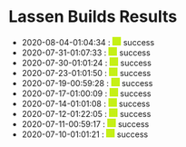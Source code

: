 # Lassen Builds Results

 - 2020-08-04-01:04:34 : ![green](./images/green.png) success
 - 2020-07-31-01:07:33 : ![green](./images/green.png) success
 - 2020-07-30-01:01:24 : ![green](./images/green.png) success
 - 2020-07-23-01:01:50 : ![green](./images/green.png) success
 - 2020-07-19-00:59:28 : ![green](./images/green.png) success
 - 2020-07-17-01:00:09 : ![green](./images/green.png) success
 - 2020-07-14-01:01:08 : ![green](./images/green.png) success
 - 2020-07-12-01:22:05 : ![green](./images/green.png) success
 - 2020-07-11-00:59:17 : ![green](./images/green.png) success
 - 2020-07-10-01:01:21 : ![green](./images/green.png) success
